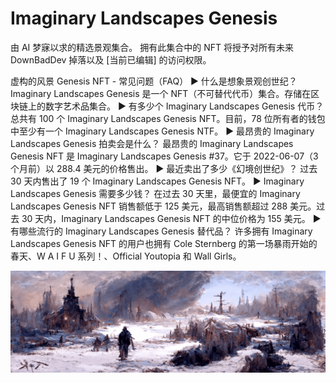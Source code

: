 # Imaginary Landscapes Genesis

由 AI 梦寐以求的精选景观集合。 拥有此集合中的 NFT 将授予对所有未来 DownBadDev 掉落以及 [当前已编辑] 的访问权限。

虚构的风景 Genesis NFT - 常见问题（FAQ）
▶ 什么是想象景观创世纪？
Imaginary Landscapes Genesis 是一个 NFT（不可替代代币）集合。存储在区块链上的数字艺术品集合。
▶ 有多少个 Imaginary Landscapes Genesis 代币？
总共有 100 个 Imaginary Landscapes Genesis NFT。目前，78 位所有者的钱包中至少有一个 Imaginary Landscapes Genesis NTF。
▶ 最昂贵的 Imaginary Landscapes Genesis 拍卖会是什么？
最昂贵的 Imaginary Landscapes Genesis NFT 是 Imaginary Landscapes Genesis #37。它于 2022-06-07（3 个月前）以 288.4 美元的价格售出。
▶ 最近卖出了多少《幻境创世纪》？
过去 30 天内售出了 19 个 Imaginary Landscapes Genesis NFT。
▶ Imaginary Landscapes Genesis 需要多少钱？
在过去 30 天里，最便宜的 Imaginary Landscapes Genesis NFT 销售额低于 125 美元，最高销售额超过 288 美元。过去 30 天内，Imaginary Landscapes Genesis NFT 的中位价格为 155 美元。
▶ 有哪些流行的 Imaginary Landscapes Genesis 替代品？
许多拥有 Imaginary Landscapes Genesis NFT 的用户也拥有 Cole Sternberg 的第一场暴雨开始的春天、W A I F U 系列！、Official Youtopia 和 Wall Girls。

![NFT](unnamed.png)


